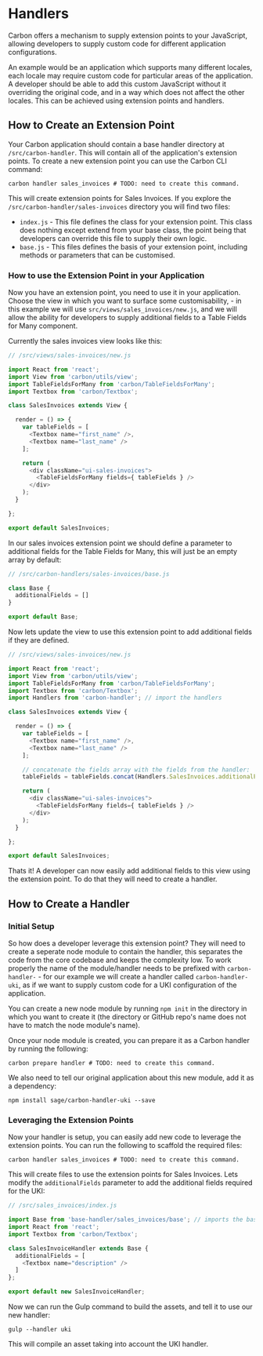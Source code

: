 # Handlers

Carbon offers a mechanism to supply extension points to your JavaScript, allowing developers to supply custom code for different application configurations.

An example would be an application which supports many different locales, each locale may require custom code for particular areas of the application. A developer should be able to add this custom JavaScript without it overriding the original code, and in a way which does not affect the other locales. This can be achieved using extension points and handlers.

## How to Create an Extension Point

Your Carbon application should contain a base handler directory at `/src/carbon-handler`. This will contain all of the application's extension points. To create a new extension point you can use the Carbon CLI command:

```
carbon handler sales_invoices # TODO: need to create this command.
```

This will create extension points for Sales Invoices. If you explore the `/src/carbon-handler/sales-invoices` directory you will find two files:

* `index.js` - This file defines the class for your extension point. This class does nothing except extend from your base class, the point being that developers can override this file to supply their own logic.
* `base.js` - This files defines the basis of your extension point, including methods or parameters that can be customised.

### How to use the Extension Point in your Application

Now you have an extension point, you need to use it in your application. Choose the view in which you want to surface some customisability, - in this example we will use `src/views/sales_invoices/new.js`, and we will allow the ability for developers to supply additional fields to a Table Fields for Many component.

Currently the sales invoices view looks like this:

```js
// /src/views/sales-invoices/new.js

import React from 'react';
import View from 'carbon/utils/view';
import TableFieldsForMany from 'carbon/TableFieldsForMany';
import Textbox from 'carbon/Textbox';

class SalesInvoices extends View {

  render = () => {
    var tableFields = [
      <Textbox name="first_name" />,
      <Textbox name="last_name" />
    ];

    return (
      <div className="ui-sales-invoices">
        <TableFieldsForMany fields={ tableFields } />
      </div>
    );
  }

};

export default SalesInvoices;
```

In our sales invoices extension point we should define a parameter to additional fields for the Table Fields for Many, this will just be an empty array by default:

```js
// /src/carbon-handlers/sales-invoices/base.js

class Base {
  additionalFields = []
}

export default Base;
```

Now lets update the view to use this extension point to add additional fields if they are defined.

```js
// /src/views/sales-invoices/new.js

import React from 'react';
import View from 'carbon/utils/view';
import TableFieldsForMany from 'carbon/TableFieldsForMany';
import Textbox from 'carbon/Textbox';
import Handlers from 'carbon-handler'; // import the handlers

class SalesInvoices extends View {

  render = () => {
    var tableFields = [
      <Textbox name="first_name" />,
      <Textbox name="last_name" />
    ];

    // concatenate the fields array with the fields from the handler:
    tableFields = tableFields.concat(Handlers.SalesInvoices.additionalFields);

    return (
      <div className="ui-sales-invoices">
        <TableFieldsForMany fields={ tableFields } />
      </div>
    );
  }

};

export default SalesInvoices;
```

Thats it! A developer can now easily add additional fields to this view using the extension point. To do that they will need to create a handler.

## How to Create a Handler

### Initial Setup

So how does a developer leverage this extension point? They will need to create a seperate node module to contain the handler, this separates the code from the core codebase and keeps the complexity low. To work properly the name of the module/handler needs to be prefixed with `carbon-handler-` - for our example we will create a handler called `carbon-handler-uki`, as if we want to supply custom code for a UKI configuration of the application.

You can create a new node module by running `npm init` in the directory in which you want to create it (the directory or GitHub repo's name does not have to match the node module's name).

Once your node module is created, you can prepare it as a Carbon handler by running the following:

```
carbon prepare handler # TODO: need to create this command.
```

We also need to tell our original application about this new module, add it as a dependency:

```
npm install sage/carbon-handler-uki --save
```

### Leveraging the Extension Points

Now your handler is setup, you can easily add new code to leverage the extension points. You can run the following to scaffold the required files:

```
carbon handler sales_invoices # TODO: need to create this command.
```

This will create files to use the extension points for Sales Invoices. Lets modify the `additionalFields` parameter to add the additional fields required for the UKI:

```js
// /src/sales_invoices/index.js

import Base from 'base-handler/sales_invoices/base'; // imports the base class so we can extend from it and update only the parameters we want
import React from 'react';
import Textbox from 'carbon/Textbox';

class SalesInvoiceHandler extends Base {
  additionalFields = [
    <Textbox name="description" />
  ]
};

export default new SalesInvoiceHandler;
```

Now we can run the Gulp command to build the assets, and tell it to use our new handler:

```
gulp --handler uki
```

This will compile an asset taking into account the UKI handler.
